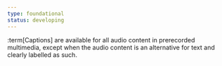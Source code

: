 ```yaml
---
type: foundational
status: developing
---
```


:term[Captions] are available for all audio content in prerecorded multimedia, except when the audio content is an alternative for text and clearly labelled as such.